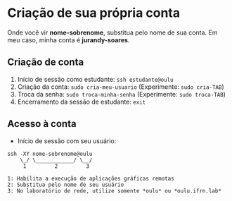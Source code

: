 # Criação de sua própria conta
Onde você vir **nome-sobrenome**, substitua pelo nome de sua conta. Em meu caso, minha conta é **jurandy-soares**.

## Criação de conta
1. Início de sessão como estudante: `ssh estudante@oulu`
2. Criação da conta: `sudo cria-meu-usuario`  (Experimente: `sudo cria-TAB`)
3. Troca da senha: `sudo troca-minha-senha` (Experimente: `sudo troca-TAB`)
4. Encerramento da sessão de estudante: `exit`

## Acesso à conta
* Início de sessão com seu usuário: 
```
ssh -XY nome-sobrenome@oulu
    \_/ \____________/ \__/
     1         2         3
     
1: Habilita a execução de aplicações gráficas remotas
2: Substitua pelo nome de seu usuário
3: No laboratório de rede, utilize somente *oulu* ou *oulu.ifrn.lab*
```
